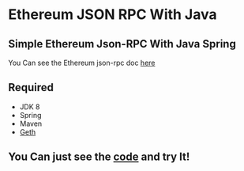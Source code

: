 # Ethereum JSON RPC With Java

## Simple Ethereum Json-RPC With Java Spring

You Can see the Ethereum json-rpc doc [here](https://github.com/ethereum/wiki/wiki/JSON-RPC)

## Required
- JDK 8
- Spring
- Maven
- [Geth](https://geth.ethereum.org/downloads/)


## You Can just see the [code](./src/test/java/org/BlockChainService/service/GethwithmavenApplicationTests.java) and try It!
